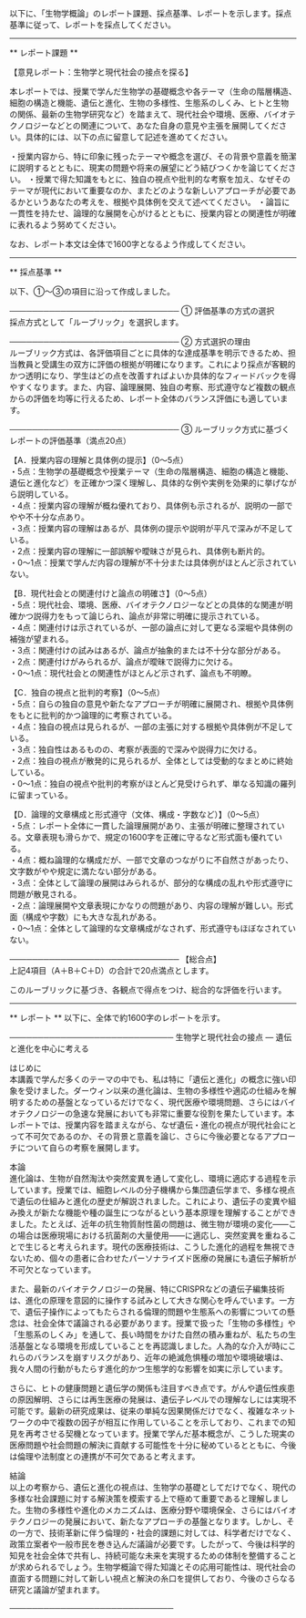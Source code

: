 以下に、「生物学概論」のレポート課題、採点基準、レポートを示します。採点基準に従って、レポートを採点してください。

---------------------------------------
** レポート課題 **

【意見レポート：生物学と現代社会の接点を探る】

本レポートでは、授業で学んだ生物学の基礎概念や各テーマ（生命の階層構造、細胞の構造と機能、遺伝と進化、生物の多様性、生態系のしくみ、ヒトと生物の関係、最新の生物学研究など）を踏まえて、現代社会や環境、医療、バイオテクノロジーなどとの関連について、あなた自身の意見や主張を展開してください。具体的には、以下の点に留意して記述を進めてください。

・授業内容から、特に印象に残ったテーマや概念を選び、その背景や意義を簡潔に説明するとともに、現実の問題や将来の展望にどう結びつくかを論じてください。
・授業で得た知識をもとに、独自の視点や批判的な考察を加え、なぜそのテーマが現代において重要なのか、またどのような新しいアプローチが必要であるかというあなたの考えを、根拠や具体例を交えて述べてください。
・論旨に一貫性を持たせ、論理的な展開を心がけるとともに、授業内容との関連性が明確に表れるよう努めてください。

なお、レポート本文は全体で1600字となるよう作成してください。

---------------------------------------
** 採点基準 **

以下、①～③の項目に沿って作成しました。

──────────────────────────────
① 評価基準の方式の選択  
採点方式として「ルーブリック」を選択します。

──────────────────────────────
② 方式選択の理由  
ルーブリック方式は、各評価項目ごとに具体的な達成基準を明示できるため、担当教員と受講生の双方に評価の根拠が明確になります。これにより採点が客観的かつ透明になり、学生はどの点を改善すればよいか具体的なフィードバックを得やすくなります。また、内容、論理展開、独自の考察、形式遵守など複数の観点からの評価を均等に行えるため、レポート全体のバランス評価にも適しています。

──────────────────────────────
③ ルーブリック方式に基づくレポートの評価基準（満点20点）  

【A．授業内容の理解と具体例の提示】（0～5点）  
・5点：生物学の基礎概念や授業テーマ（生命の階層構造、細胞の構造と機能、遺伝と進化など）を正確かつ深く理解し、具体的な例や実例を効果的に挙げながら説明している。  
・4点：授業内容の理解が概ね優れており、具体例も示されるが、説明の一部でやや不十分な点あり。  
・3点：授業内容の理解はあるが、具体例の提示や説明が平凡で深みが不足している。  
・2点：授業内容の理解に一部誤解や曖昧さが見られ、具体例も断片的。  
・0～1点：授業で学んだ内容の理解が不十分または具体例がほとんど示されていない。

【B．現代社会との関連付けと論点の明確さ】（0～5点）  
・5点：現代社会、環境、医療、バイオテクノロジーなどとの具体的な関連が明確かつ説得力をもって論じられ、論点が非常に明確に提示されている。  
・4点：関連付けは示されているが、一部の論点に対して更なる深堀や具体例の補強が望まれる。  
・3点：関連付けの試みはあるが、論点が抽象的または不十分な部分がある。  
・2点：関連付けがみられるが、論点が曖昧で説得力に欠ける。  
・0～1点：現代社会との関連性がほとんど示されず、論点も不明瞭。

【C．独自の視点と批判的考察】（0～5点）  
・5点：自らの独自の意見や新たなアプローチが明確に展開され、根拠や具体例をもとに批判的かつ論理的に考察されている。  
・4点：独自の視点は見られるが、一部の主張に対する根拠や具体例が不足している。  
・3点：独自性はあるものの、考察が表面的で深みや説得力に欠ける。  
・2点：独自の視点が散発的に見られるが、全体としては受動的なまとめに終始している。  
・0～1点：独自の視点や批判的考察がほとんど見受けられず、単なる知識の羅列に留まっている。

【D．論理的文章構成と形式遵守（文体、構成・字数など）】（0～5点）  
・5点：レポート全体に一貫した論理展開があり、主張が明確に整理されている。文章表現も滑らかで、規定の1600字を正確に守るなど形式面も優れている。  
・4点：概ね論理的な構成だが、一部で文章のつながりに不自然さがあったり、文字数がやや規定に満たない部分がある。  
・3点：全体として論理の展開はみられるが、部分的な構成の乱れや形式遵守に問題が散見される。  
・2点：論理展開や文章表現にかなりの問題があり、内容の理解が難しい。形式面（構成や字数）にも大きな乱れがある。  
・0～1点：全体として論理的な文章構成がなされず、形式遵守もほぼなされていない。

──────────────────────────────
【総合点】  
上記4項目（A＋B＋C＋D）の合計で20点満点とします。

このルーブリックに基づき、各観点で得点をつけ、総合的な評価を行います。

---------------------------------------
** レポート **
以下に、全体で約1600字のレポートを示す。

─────────────────────────────
生物学と現代社会の接点 ― 遺伝と進化を中心に考える

はじめに  
本講義で学んだ多くのテーマの中でも、私は特に「遺伝と進化」の概念に強い印象を受けました。ダーウィン以来の進化論は、生物の多様性や適応の仕組みを解明するための基盤となっているだけでなく、現代医療や環境問題、さらにはバイオテクノロジーの急速な発展においても非常に重要な役割を果たしています。本レポートでは、授業内容を踏まえながら、なぜ遺伝・進化の視点が現代社会にとって不可欠であるのか、その背景と意義を論じ、さらに今後必要となるアプローチについて自らの考察を展開します。

本論  
進化論は、生物が自然淘汰や突然変異を通して変化し、環境に適応する過程を示しています。授業では、細胞レベルの分子機構から集団遺伝学まで、多様な視点で遺伝の仕組みと進化の歴史が解説されました。これにより、遺伝子の変異や組み換えが新たな機能や種の誕生につながるという基本原理を理解することができました。たとえば、近年の抗生物質耐性菌の問題は、微生物が環境の変化――この場合は医療現場における抗菌剤の大量使用――に適応し、突然変異を重ねることで生じると考えられます。現代の医療技術は、こうした進化的過程を無視できないため、個々の患者に合わせたパーソナライズド医療の発展にも遺伝子解析が不可欠となっています。

また、最新のバイオテクノロジーの発展、特にCRISPRなどの遺伝子編集技術は、進化の原理を意図的に操作する試みとして大きな関心を呼んでいます。一方で、遺伝子操作によってもたらされる倫理的問題や生態系への影響についての懸念は、社会全体で議論される必要があります。授業で扱った「生物の多様性」や「生態系のしくみ」を通して、長い時間をかけた自然の積み重ねが、私たちの生活基盤となる環境を形成していることを再認識しました。人為的な介入が時にこれらのバランスを崩すリスクがあり、近年の絶滅危惧種の増加や環境破壊は、我々人間の行動がもたらす進化的かつ生態学的な影響を如実に示しています。

さらに、ヒトの健康問題と遺伝学の関係も注目すべき点です。がんや遺伝性疾患の原因解明、さらには再生医療の発展は、遺伝子レベルでの理解なしには実現不可能です。最新の研究成果は、従来の単純な因果関係だけでなく、複雑なネットワークの中で複数の因子が相互に作用していることを示しており、これまでの知見を再考させる契機となっています。授業で学んだ基本概念が、こうした現実の医療問題や社会問題の解決に貢献する可能性を十分に秘めているとともに、今後は倫理や法制度との連携が不可欠であると考えます。

結論  
以上の考察から、遺伝と進化の視点は、生物学の基礎としてだけでなく、現代の多様な社会課題に対する解決策を模索する上で極めて重要であると理解しました。生物の多様性や進化のメカニズムは、医療分野や環境保全、さらにはバイオテクノロジーの発展において、新たなアプローチの基盤となります。しかし、その一方で、技術革新に伴う倫理的・社会的課題に対しては、科学者だけでなく、政策立案者や一般市民を巻き込んだ議論が必要です。したがって、今後は科学的知見を社会全体で共有し、持続可能な未来を実現するための体制を整備することが求められるでしょう。生物学概論で得た知識とその応用可能性は、現代社会の直面する問題に対して新しい視点と解決の糸口を提供しており、今後のさらなる研究と議論が望まれます。

─────────────────────────────

